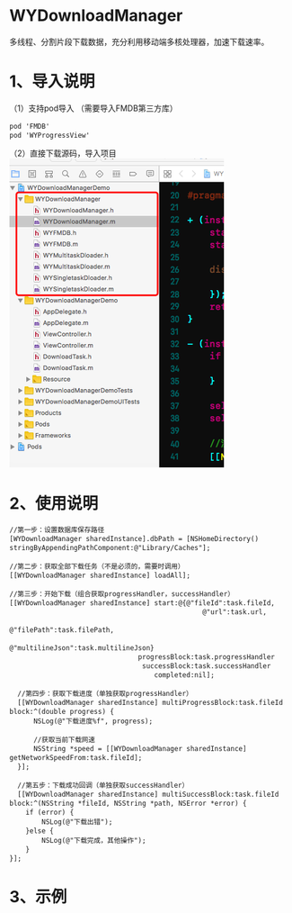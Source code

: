 # WYDownloadManager
多线程、分割片段下载数据，充分利用移动端多核处理器，加速下载速率。

# 1、导入说明
（1）支持pod导入 （需要导入FMDB第三方库）
    
    pod 'FMDB'
    pod 'WYProgressView'
    
 （2）直接下载源码，导入项目
 ![示例3](https://github.com/wuyaGit/WYDownloadManager/blob/master/ScreenShot/E447AFF6-5738-44D8-994D-12A379A7272B.png)
 
  # 2、使用说明
  
    //第一步：设置数据库保存路径
    [WYDownloadManager sharedInstance].dbPath = [NSHomeDirectory() stringByAppendingPathComponent:@"Library/Caches"];

    //第二步：获取全部下载任务（不是必须的，需要时调用）
    [[WYDownloadManager sharedInstance] loadAll];
    
    //第三步：开始下载（组合获取progressHandler，successHandler）
    [[WYDownloadManager sharedInstance] start:@{@"fileId":task.fileId,
                                                    @"url":task.url,
                                                    @"filePath":task.filePath,
                                                    @"multilineJson":task.multilineJson}
                                    progressBlock:task.progressHandler
                                     successBlock:task.successHandler
                                        completed:nil];
        
      //第四步：获取下载进度（单独获取progressHandler）
      [[WYDownloadManager sharedInstance] multiProgressBlock:task.fileId block:^(double progress) {
          NSLog(@"下载进度%f", progress);
          
          //获取当前下载网速
          NSString *speed = [[WYDownloadManager sharedInstance] getNetworkSpeedFrom:task.fileId];
      }];
        
      //第五步：下载成功回调（单独获取successHandler）
      [[WYDownloadManager sharedInstance] multiSuccessBlock:task.fileId block:^(NSString *fileId, NSString *path, NSError *error) {
        if (error) {
            NSLog(@"下载出错");
        }else {
            NSLog(@"下载完成，其他操作");
        }
    }];
    
# 3、示例

